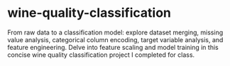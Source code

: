 # wine-quality-classification
From raw data to a classification model: explore dataset merging, missing value analysis, categorical column encoding, target variable analysis, and feature engineering. Delve into feature scaling and model training in this concise wine quality classification project I completed for class.
